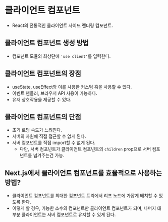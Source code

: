 # 클라이언트 컴포넌트
- React의 전통적인 클라이언트 사이드 렌더링 컴포넌트.

## 클라이언트 컴포넌트 생성 방법
- 컴포넌트 모듈의 최상단에 `'use client'`를 입력한다.

## 클라이언트 컴포넌트의 장점
- useState, useEffect와 이를 사용한 커스텀 훅을 사용할 수 있다.
- 이벤트 핸들러, 브라우저 API 사용이 가능하다.
- 유저 상호작용을 제공할 수 있다.

## 클라이언트 컴포넌트의 단점
- 초기 로딩 속도가 느려진다.
- 서버의 자원에 직접 접근할 수 없게 된다.
- 서버 컴포넌트를 직접 import할 수 없게 된다.
  - 다만, 서버 컴포넌트가 클라이언트 컴포넌트의 `children` prop으로 서버 컴포넌트를 넘겨주는건 가능.

## Next.js에서 클라이언트 컴포넌트를 효율적으로 사용하는 방법?
- 클라이언트 컴포넌트를 최대한 컴포넌트 트리에서 리프 노드에 가깝게 배치할 수 있도록 한다.
- 이렇게 할 경우, 가능한 소수의 컴포넌트만 클라이언트 컴포넌트가 되며, 나머지 대부분 클라이언트는 서버 컴포넌트로 유지할 수 있게 된다.
